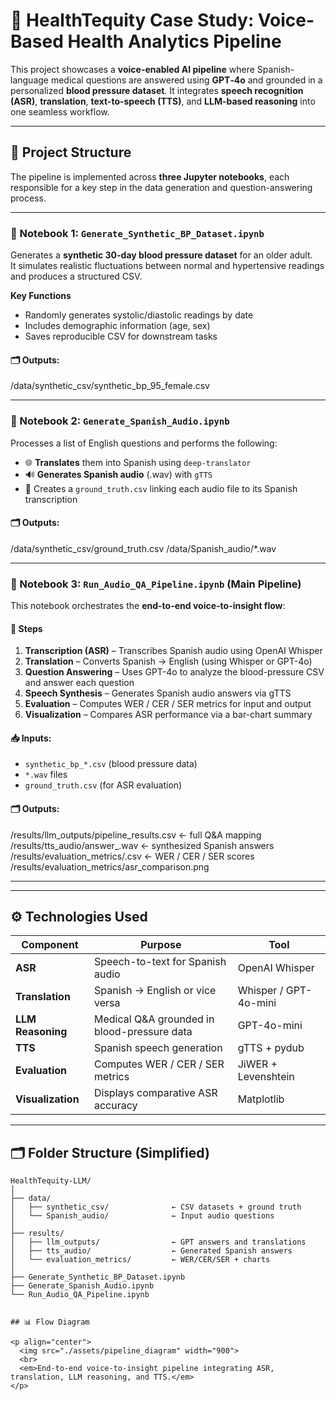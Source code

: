 # 🧩 HealthTequity Case Study: Voice-Based Health Analytics Pipeline

This project showcases a **voice-enabled AI pipeline** where Spanish-language medical questions are answered using **GPT‑4o** and grounded in a personalized **blood pressure dataset**. It integrates **speech recognition (ASR)**, **translation**, **text-to-speech (TTS)**, and **LLM-based reasoning** into one seamless workflow.

---

## 🔧 Project Structure

The pipeline is implemented across **three Jupyter notebooks**, each responsible for a key step in the data generation and question-answering process.

---

### 📘 Notebook 1: `Generate_Synthetic_BP_Dataset.ipynb`

Generates a **synthetic 30-day blood pressure dataset** for an older adult.  
It simulates realistic fluctuations between normal and hypertensive readings and produces a structured CSV.

**Key Functions**
- Randomly generates systolic/diastolic readings by date
- Includes demographic information (age, sex)
- Saves reproducible CSV for downstream tasks

#### 🗂️ Outputs:
/data/synthetic_csv/synthetic_bp_95_female.csv


---

### 📘 Notebook 2: `Generate_Spanish_Audio.ipynb`

Processes a list of English questions and performs the following:

- 🌐 **Translates** them into Spanish using `deep-translator`
- 🔊 **Generates Spanish audio** (.wav) with `gTTS`
- 🧾 Creates a `ground_truth.csv` linking each audio file to its Spanish transcription

#### 🗂️ Outputs:
/data/synthetic_csv/ground_truth.csv
/data/Spanish_audio/*.wav


---

### 📘 Notebook 3: `Run_Audio_QA_Pipeline.ipynb` (Main Pipeline)

This notebook orchestrates the **end-to-end voice-to-insight flow**:

#### 🔹 Steps
1. **Transcription (ASR)** – Transcribes Spanish audio using OpenAI Whisper  
2. **Translation** – Converts Spanish → English (using Whisper or GPT-4o)  
3. **Question Answering** – Uses GPT-4o to analyze the blood-pressure CSV and answer each question  
4. **Speech Synthesis** – Generates Spanish audio answers via gTTS  
5. **Evaluation** – Computes WER / CER / SER metrics for input and output  
6. **Visualization** – Compares ASR performance via a bar-chart summary  

#### 📥 Inputs:
- `synthetic_bp_*.csv` (blood pressure data)
- `*.wav` files
-  `ground_truth.csv` (for ASR evaluation)

#### 🗂️ Outputs:
/results/llm_outputs/pipeline_results.csv ← full Q&A mapping
/results/tts_audio/answer_.wav ← synthesized Spanish answers
/results/evaluation_metrics/.csv ← WER / CER / SER scores
/results/evaluation_metrics/asr_comparison.png


---

---

## ⚙️ Technologies Used

| Component | Purpose | Tool |
|------------|----------|------|
| **ASR** | Speech-to-text for Spanish audio | OpenAI Whisper |
| **Translation** | Spanish → English or vice versa | Whisper / GPT-4o-mini |
| **LLM Reasoning** | Medical Q&A grounded in blood-pressure data | GPT-4o-mini |
| **TTS** | Spanish speech generation | gTTS + pydub |
| **Evaluation** | Computes WER / CER / SER metrics | JiWER + Levenshtein |
| **Visualization** | Displays comparative ASR accuracy | Matplotlib |

---

## 🗂 Folder Structure (Simplified)

```text
HealthTequity-LLM/
│
├── data/
│   ├── synthetic_csv/              ← CSV datasets + ground truth
│   └── Spanish_audio/              ← Input audio questions
│
├── results/
│   ├── llm_outputs/                ← GPT answers and translations
│   ├── tts_audio/                  ← Generated Spanish answers
│   └── evaluation_metrics/         ← WER/CER/SER + charts
│
├── Generate_Synthetic_BP_Dataset.ipynb
├── Generate_Spanish_Audio.ipynb
└── Run_Audio_QA_Pipeline.ipynb


## 📊 Flow Diagram

<p align="center">
  <img src="./assets/pipeline_diagram" width="900">
  <br>
  <em>End-to-end voice-to-insight pipeline integrating ASR, translation, LLM reasoning, and TTS.</em>
</p>

